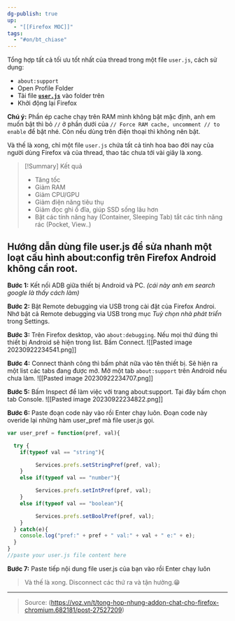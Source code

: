 ```yaml
---
dg-publish: true
up:
  - "[[Firefox MOC]]"
tags:
  - "#on/bt_chiase"
---
```

Tổng hợp tất cả tối ưu tốt nhất của thread trong một file `user.js`, cách sử dụng:  
- `about:support`
- Open Profile Folder
- Tải file **[`user.js`](https://github.com/FirefoxUniverse/FirefoxTweaksVN/raw/main/user.js)** vào folder trên
- Khởi động lại Firefox

**Chú ý:** Phần ép cache chạy trên RAM mình không bật mặc định, anh em muốn bật thì bỏ `//` ở phần dưới của `// Force RAM cache, uncomment // to enable` để bật nhé. Còn nếu dùng trên điện thoại thì không nên bật.

Và thế là xong, chỉ một file `user.js` chứa tất cả tinh hoa bao đời nay của người dùng Firefox và của thread, thao tác chưa tới vài giây là xong.

>[!Summary] Kết quả
>- Tăng tốc
>- Giảm RAM
>- Giảm CPU/GPU
>- Giảm điện năng tiêu thụ
>- Giảm đọc ghi ổ đĩa, giúp SSD sống lâu hơn
>- Bật các tính năng hay (Container, Sleeping Tab) tắt các tính năng rác (Pocket, View..)
## Hướng dẫn dùng file user.js để sửa nhanh một loạt cấu hình about:config trên Firefox Android không cần root.

**Bước 1:** Kết nối ADB giữa thiết bị Android và PC. *(cái này anh em search google là thấy cách làm)*

**Bước 2:** Bật Remote debugging via USB trong cài đặt của Firefox Androi. Nhớ bật cả Remote debugging via USB trong mục *Tuỳ chọn nhà phát triển* trong Settings.

**Bước 3:** Trên Firefox desktop, vào `about:debugging`. Nếu mọi thứ đúng thì thiết bị Android sẽ hiện trong list. Bấm Connect.
![[Pasted image 20230922234541.png]]

**Bước 4:** Connect thành công thì bấm phát nữa vào tên thiết bị. Sẽ hiện ra một list các tabs đang được mở. Mở một tab `about:support` trên Android nếu chưa làm.
![[Pasted image 20230922234707.png]]

**Bước 5:** Bấm Inspect để làm việc với trang about:support. Tại đây bấm chọn tab Console.
![[Pasted image 20230922234822.png]]

**Bước 6:** Paste đoạn code này vào rồi Enter chạy luôn. Đoạn code này overide lại những hàm user_pref mà file user.js gọi.
```javascript
var user_pref = function(pref, val){

  try {
    if(typeof val == "string"){

         Services.prefs.setStringPref(pref, val);    
    }
    else if(typeof val == "number"){

         Services.prefs.setIntPref(pref, val);    
    }
    else if(typeof val == "boolean"){

         Services.prefs.setBoolPref(pref, val);    
    }
  } catch(e){
    console.log("pref:" + pref + " val:" + val + " e:" + e);
  }
}
//paste your user.js file content here
```

**Bước 7:** Paste tiếp nội dung file user.js của bạn vào rồi Enter chạy luôn

> Và thế là xong. Disconnect các thứ ra và tận hưởng.😁

---
> Source: (https://voz.vn/t/tong-hop-nhung-addon-chat-cho-firefox-chromium.682181/post-27527209)

